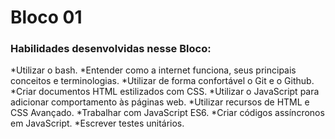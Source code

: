 # **Bloco 01**
 
 ### Habilidades desenvolvidas nesse Bloco:
 
   *Utilizar o bash.
   *Entender como a internet funciona, seus principais conceitos e terminologias.
   *Utilizar de forma confortável o Git e o Github.
   *Criar documentos HTML estilizados com CSS.
   *Utilizar o JavaScript para adicionar comportamento às páginas web.
   *Utilizar recursos de HTML e CSS Avançado.
   *Trabalhar com JavaScript ES6.
   *Criar códigos assíncronos em JavaScript.
   *Escrever testes unitários.
    
    
    
    
    
    
    
    
    
    
    
